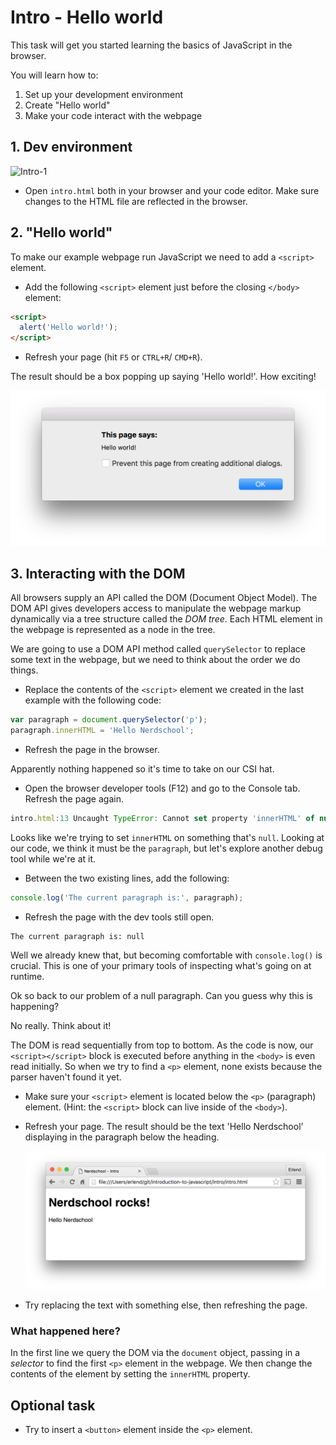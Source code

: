 # Intro - Hello world
This task will get you started learning the basics of JavaScript in the browser.

You will learn how to:
 1. Set up your development environment
 2. Create "Hello world"
 3. Make your code interact with the webpage

## 1. Dev environment

![Intro-1](../intro-1.gif)

* Open `intro.html` both in your browser and your code editor. Make sure changes to the HTML file are reflected in the browser.

## 2. "Hello world"

To make our example webpage run JavaScript we need to add a `<script>` element.
* Add the following `<script>` element just before the closing `</body>` element:

```html
<script>
  alert('Hello world!');
</script>
```

* Refresh your page (hit `F5` or `CTRL+R`/ `CMD+R`).

The result should be a box popping up saying 'Hello world!'. How exciting!

![Intro-2](../intro-2.png)

## 3. Interacting with the DOM

All browsers supply an API called the DOM (Document Object Model). The DOM API gives developers access to manipulate the webpage markup dynamically via a tree structure called the _DOM tree_. Each HTML element in the webpage is represented as a node in the tree.

We are going to use a DOM API method called `querySelector` to replace some text in the webpage, but we need to think about the order we do things.

* Replace the contents of the `<script>` element we created in the last example with the following code:

```javascript
var paragraph = document.querySelector('p');
paragraph.innerHTML = 'Hello Nerdschool';
```

* Refresh the page in the browser.

Apparently nothing happened so it's time to take on our CSI hat.

* Open the browser developer tools (F12) and go to the Console tab. Refresh the page again.

```javascript
intro.html:13 Uncaught TypeError: Cannot set property 'innerHTML' of null
```

Looks like we're trying to set `innerHTML` on something that's `null`. Looking at our code, we think it must be the `paragraph`, but let's explore another debug tool while we're at it.

* Between the two existing lines, add the following:

~~~~javascript
console.log('The current paragraph is:', paragraph);
~~~~

* Refresh the page with the dev tools still open.

~~~~
The current paragraph is: null
~~~~

Well we already knew that, but becoming comfortable with `console.log()` is crucial. This is one of your primary tools of inspecting what's going on at runtime.

Ok so back to our problem of a null paragraph. Can you guess why this is happening?

No really. Think about it!

The DOM is read sequentially from top to bottom. As the code is now, our `<script></script>` block is executed before anything in the `<body>` is even read initially. So when we try to find a `<p>` element, none exists because the parser haven't found it yet.

* Make sure your `<script>` element is located below the `<p>` (paragraph) element. (Hint: the `<script>` block can live inside of the `<body>`).

* Refresh your page. The result should be the text 'Hello Nerdschool' displaying in the paragraph below the heading.

  ![Intro-3](../intro-3.png)

* Try replacing the text with something else, then refreshing the page.

### What happened here?

In the first line we query the DOM via the `document` object, passing in a _selector_ to find the first `<p>` element in the webpage. We then change the contents of the element by setting the `innerHTML` property.

## Optional task
* Try to insert a `<button>` element inside the `<p>` element.
